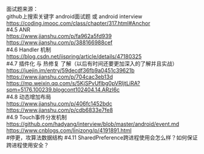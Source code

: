 面试题来源：  
github上搜索关键字 android面试题 或 android interview  
https://coding.imooc.com/class/chapter/317.html#Anchor  
#4.5 ANR  
https://www.jianshu.com/p/fa962a5fd939  
https://www.jianshu.com/p/388166988cef  
#4.6 Handler 机制  
https://blog.csdn.net/iispring/article/details/47180325  
#4.7 插件化  与 热修复 了解（以后有时间还要更加深入的了解并且实战）  
https://juejin.im/entry/59decdf36fb9a0451c39621b  
https://www.jianshu.com/p/704cac3eb13d  
https://mp.weixin.qq.com/s/5KjSPvUflbg0pVRIjtLiRA?spm=5176.100239.blogcont102404.14.ARzI6c  
#4.8 动态增加布局  
https://www.jianshu.com/p/406fc1452bdc  
https://www.jianshu.com/p/cdb6833e7fe8  
#4.9 Touch事件分发机制  
https://github.com/hadyang/interview/blob/master/android/event.md  
https://www.cnblogs.com/linjzong/p/4191891.html  
#停更，攻算法数据结构
#4.11 SharedPreference跨进程使用会怎么样？如何保证跨进程使用安全？
